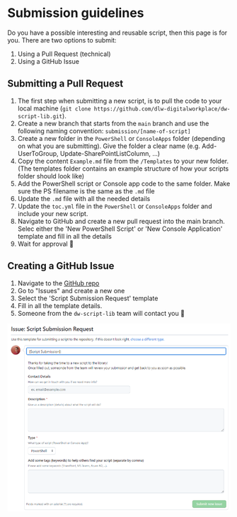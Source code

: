 # Submission guidelines
Do you have a possible interesting and reusable script, then this page is for you. There are two options to submit:
 1. Using a Pull Request (technical)
 2. Using a GitHub Issue

## Submitting a Pull Request
1. The first step when submitting a new script, is to pull the code to your local machine (`git clone https://github.com/dlw-digitalworkplace/dw-script-lib.git`).
2. Create a new branch that starts from the `main` branch and use the following naming convention: `submission/[name-of-script]`
3. Create a new folder in the `PowerShell` or `ConsoleApps` folder (depending on what you are submitting). Give the folder a clear name (e.g. Add-UserToGroup, Update-SharePointListColumn, ...)
4. Copy the content `Example.md` file from the `/Templates` to your new folder. (The templates folder contains an example structure of how your scripts folder should look like)
5. Add the PowerShell script or Console app code to the same folder. Make sure the PS filename is the same as the `.md` file
6. Update the `.md` file with all the needed details
7. Update the `toc.yml` file in the `PowerShell` or `ConsoleApps` folder and include your new script. 
8. Navigate to GitHub and create a new pull request into the main branch. Selec either the 'New PowerShell Script' or 'New Console Application' template and fill in all the details
9. Wait for approval 🎉

## Creating a GitHub Issue
1. Navigate to the [GitHub repo](https://github.com/dlw-digitalworkplace/dw-script-lib)
2. Go to "Issues" and create a new one
3. Select the 'Script Submission Request' template
4. Fill in all the template details. 
5. Someone from the `dw-script-lib` team will contact you 🎉

![Issue-Template](../images/issue-template.png)





